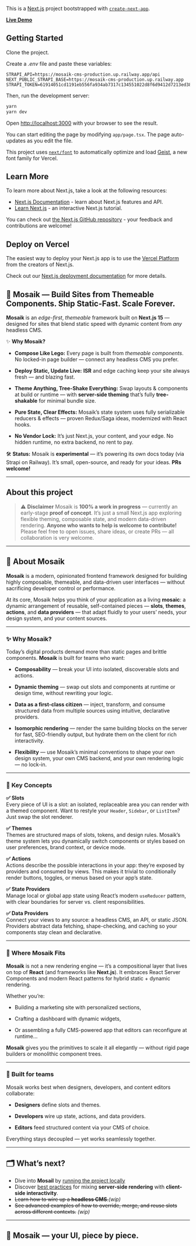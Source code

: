 This is a [Next.js](https://nextjs.org) project bootstrapped with [`create-next-app`](https://nextjs.org/docs/app/api-reference/cli/create-next-app).

[**Live Demo**](https://mosaik.javascript.moe)  

## Getting Started

Clone the project.

Create a *.env* file and paste these variables:
```env
STRAPI_API=https://mosaik-cms-production.up.railway.app/api
NEXT_PUBLIC_STRAPI_BASE=https://mosaik-cms-production.up.railway.app
STRAPI_TOKEN=61914051cd1191eb556fa934ab7317c134551022d8f6d9412d7213ed3828ca7ee1896c08e0dd520a01d2702af2bcde243cce528449608c60e47f202f56ba824c550d6f8426c312e5e29651c61b9fa157274b88cc0beee8f06bd6c6d9e363acf9a5f9b7d5c6171e2c3d3bc47e0c2ec56d26bd09702ff55c911760deb46fa22ff5
```

Then, run the development server:

```bash
yarn
yarn dev
```

Open [http://localhost:3000](http://localhost:3000) with your browser to see the result.

You can start editing the page by modifying `app/page.tsx`. The page auto-updates as you edit the file.

This project uses [`next/font`](https://nextjs.org/docs/app/building-your-application/optimizing/fonts) to automatically optimize and load [Geist](https://vercel.com/font), a new font family for Vercel.

## Learn More

To learn more about Next.js, take a look at the following resources:

- [Next.js Documentation](https://nextjs.org/docs) - learn about Next.js features and API.
- [Learn Next.js](https://nextjs.org/learn) - an interactive Next.js tutorial.

You can check out [the Next.js GitHub repository](https://github.com/vercel/next.js) - your feedback and contributions are welcome!

## Deploy on Vercel

The easiest way to deploy your Next.js app is to use the [Vercel Platform](https://vercel.com/new?utm_medium=default-template&filter=next.js&utm_source=create-next-app&utm_campaign=create-next-app-readme) from the creators of Next.js.

Check out our [Next.js deployment documentation](https://nextjs.org/docs/app/building-your-application/deploying) for more details.

## 🧩 Mosaik — Build Sites from Themeable Components. Ship Static-Fast. Scale Forever.

**Mosaik** is an _edge-first_, _themeable_ framework built on **Next.js 15** — designed for sites that blend static speed with dynamic content from _any_ headless CMS.

✨ **Why Mosaik?**

-   **Compose Like Lego:** Every page is built from _themeable components_. No locked-in page builder — connect any headless CMS you prefer.
    
-   **Deploy Static, Update Live:** **ISR** and edge caching keep your site always fresh — and blazing fast.
    
-   **Theme Anything, Tree-Shake Everything:** Swap layouts & components at build or runtime — with **server-side theming** that’s fully **tree-shakable** for minimal bundle size.
    
-   **Pure State, Clear Effects:** Mosaik’s state system uses fully serializable reducers & effects — proven Redux/Saga ideas, modernized with React hooks.
    
-   **No Vendor Lock:** It’s just Next.js, your content, and your edge. No hidden runtime, no extra backend, no rent to pay.
    

🛠️ **Status:** Mosaik is **experimental** — it’s powering its own docs today (via Strapi on Railway). It’s small, open-source, and ready for your ideas. **PRs welcome!**

--------

## About this project

> ⚠️ **Disclaimer**
> Mosaik is **100% a work in progress** — currently an early-stage **proof of concept**.
> It’s just a small Next.js app exploring flexible theming, composable state, and modern data-driven rendering.
> **Anyone who wants to help is welcome to contribute!** Please feel free to open issues, share ideas, or create PRs — all collaboration is very welcome.

---

## 🧩 About Mosaik

**Mosaik** is a modern, opinionated frontend framework designed for building highly composable, themeable, and data-driven user interfaces — without sacrificing developer control or performance.

At its core, Mosaik helps you think of your application as a living **mosaic**: a dynamic arrangement of reusable, self-contained pieces — **slots**, **themes**, **actions**, and **data providers** — that adapt fluidly to your users’ needs, your design system, and your content sources.

----------

### ✨ **Why Mosaik?**

Today’s digital products demand more than static pages and brittle components. **Mosaik** is built for teams who want:

-   **Composability** — break your UI into isolated, discoverable slots and actions.
    
-   **Dynamic theming** — swap out slots and components at runtime or design time, without rewriting your logic.
    
-   **Data as a first-class citizen** — inject, transform, and consume structured data from multiple sources using intuitive, declarative providers.
    
-   **Isomorphic rendering** — render the same building blocks on the server for fast, SEO-friendly output, but hydrate them on the client for rich interactivity.
    
-   **Flexibility** — use Mosaik’s minimal conventions to shape your own design system, your own CMS backend, and your own rendering logic — no lock-in.
    

----------

### 🧩 **Key Concepts**

**✅ Slots**  
Every piece of UI is a slot: an isolated, replaceable area you can render with a themed component. Want to restyle your `Header`, `Sidebar`, or `ListItem`? Just swap the slot renderer.

**✅ Themes**  
Themes are structured maps of slots, tokens, and design rules. Mosaik’s theme system lets you dynamically switch components or styles based on user preferences, brand context, or device mode.

**✅ Actions**  
Actions describe the possible interactions in your app: they’re exposed by providers and consumed by views. This makes it trivial to conditionally render buttons, toggles, or menus based on your app’s state.

**✅ State Providers**  
Manage local or global app state using React’s modern `useReducer` pattern, with clear boundaries for server vs. client responsibilities.

**✅ Data Providers**  
Connect your views to any source: a headless CMS, an API, or static JSON. Providers abstract data fetching, shape-checking, and caching so your components stay clean and declarative.

----------

### 🔗 **Where Mosaik Fits**

**Mosaik** is not a new rendering engine — it’s a compositional layer that lives on top of **React** (and frameworks like **Next.js**). It embraces React Server Components and modern React patterns for hybrid static + dynamic rendering.

Whether you’re:

-   Building a marketing site with personalized sections,
    
-   Crafting a dashboard with dynamic widgets,
    
-   Or assembling a fully CMS-powered app that editors can reconfigure at runtime…
    

**Mosaik** gives you the primitives to scale it all elegantly — without rigid page builders or monolithic component trees.

----------

### 🚀 **Built for teams**

Mosaik works best when designers, developers, and content editors collaborate:

-   **Designers** define slots and themes.
    
-   **Developers** wire up state, actions, and data providers.
    
-   **Editors** feed structured content via your CMS of choice.
    

Everything stays decoupled — yet works seamlessly together.

----------

## 🗂️ **What’s next?**

-   Dive into **Mosail** by [running the project locally](https://mosaik.javascript.moe/mosaik/run-the-docs-locally)
-   Discover [best practices](https://mosaik.javascript.moe/mosaik/key-principles) for mixing **server-side rendering** with **client-side interactivity**.
-   ~~Learn how to wire up a **headless CMS**.~~*(wip)*
-   ~~See advanced examples of how to override, merge, and reuse slots across different contexts.~~ *(wip)*
    

----------

## 🧩 **Mosaik** — your UI, piece by piece.